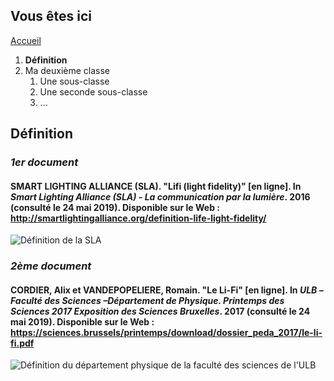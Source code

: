 ## Vous êtes ici

[Accueil](index.md)
1. **Définition**
2. Ma deuxième classe
      1. Une sous-classe
      2. Une seconde sous-classe
      3. ...


## Définition



### **_1er document_**

#### SMART LIGHTING ALLIANCE (SLA). "Lifi (light fidelity)" [en ligne]. In *Smart Lighting Alliance (SLA) - La communication par la lumière*. 2016 (consulté le 24 mai 2019). Disponible sur le Web : http://smartlightingalliance.org/definition-life-light-fidelity/

![Définition de la SLA](https://zupimages.net/up/19/21/ln1o.png)

### **_2ème document_**

#### CORDIER, Alix et VANDEPOPELIERE, Romain. "Le Li-Fi" [en ligne]. In *ULB –Faculté des Sciences –Département de Physique. Printemps des Sciences 2017 Exposition des Sciences Bruxelles*. 2017 (consulté le 24 mai 2019). Disponible sur le Web : https://sciences.brussels/printemps/download/dossier_peda_2017/le-li-fi.pdf


![Définition du département physique de la faculté des sciences de l'ULB](https://zupimages.net/up/19/21/h5s1.png)



